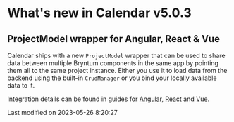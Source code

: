 # What's new in Calendar v5.0.3

## ProjectModel wrapper for Angular, React & Vue

Calendar ships with a new `ProjectModel` wrapper that can be used to share data between multiple Bryntum components in
the same app by pointing them all to the same project instance. Either you use it to load data from the backend using
the built-in `CrudManager` or you bind your locally available data to it. 

Integration details can be found in guides for
[Angular](#Calendar/guides/integration/angular/data-binding.md#binding-existing-data-to-the-project),
[React](#Calendar/guides/integration/react/data-binding.md#binding-existing-data-to-the-project) and
[Vue](#Calendar/guides/integration/vue/data-binding.md#binding-existing-data-to-the-project).


<p class="last-modified">Last modified on 2023-05-26 8:20:27</p>